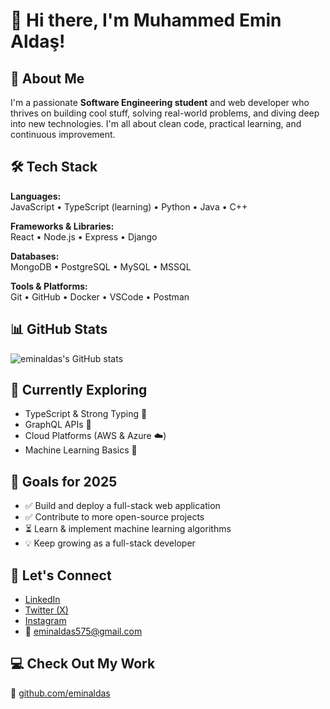 # 👋 Hi there, I'm Muhammed Emin Aldaş!

## 🚀 About Me
I'm a passionate **Software Engineering student** and web developer who thrives on building cool stuff, solving real-world problems, and diving deep into new technologies. I'm all about clean code, practical learning, and continuous improvement. 

## 🛠️ Tech Stack
**Languages:**  
JavaScript • TypeScript (learning) • Python • Java • C++

**Frameworks & Libraries:**  
React • Node.js • Express • Django

**Databases:**  
MongoDB • PostgreSQL • MySQL • MSSQL

**Tools & Platforms:**  
Git • GitHub • Docker • VSCode • Postman

## 📊 GitHub Stats
![eminaldas's GitHub stats](https://github-readme-stats.vercel.app/api?username=eminaldas&show_icons=true&theme=radical)

## 🌱 Currently Exploring
- TypeScript & Strong Typing 🧠
- GraphQL APIs 🚀
- Cloud Platforms (AWS & Azure ☁️)
- Machine Learning Basics 🤖

## 🎯 Goals for 2025
- ✅ Build and deploy a full-stack web application  
- ✅ Contribute to more open-source projects  
- ⏳ Learn & implement machine learning algorithms  
- 💡 Keep growing as a full-stack developer

## 🔗 Let's Connect
- [LinkedIn](https://www.linkedin.com/in/muhammedeminaldas)
- [Twitter (X)](https://x.com/AldsEmin)
- [Instagram](https://www.instagram.com/eminalds/)
- 📧 [eminaldas575@gmail.com](mailto:eminaldas575@gmail.com)

## 💻 Check Out My Work
🔗 [github.com/eminaldas](https://github.com/eminaldas)
